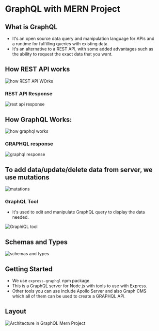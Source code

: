 # GraphQL with MERN Project

## What is GraphQL

- It's an open source data query and manipulation language for APIs and a runtime for fulfilling queries with existing data.
- It's an alternative to a REST API, with some added advantages such as the ability to request the exact data that you want.

## How REST API works

![how REST API WOrks](https://user-images.githubusercontent.com/59168713/208562743-f01e9151-d1c6-4303-a156-b0bf7fccfae8.png)

### REST API Response

![rest api response](https://user-images.githubusercontent.com/59168713/208562780-33b374b2-ddb3-45d8-85e3-9852cae6ac6f.png)

## How GraphQL Works:

![how graphql works](https://user-images.githubusercontent.com/59168713/208562846-c2c0f7b1-0592-4073-b66d-af2a577d8ecc.png)

### GRAPHQL response

![graphql response](https://user-images.githubusercontent.com/59168713/208562876-f36a7019-5610-46e1-80f4-6be506815c14.png)

## To add data/update/delete data from server, we use mutations

![mutations](https://user-images.githubusercontent.com/59168713/208563979-64cd83e3-f633-4360-a269-f05d353ec902.png)

### GraphQL Tool

- It's used to edit and manipulate GraphQL query to display the data needed.

![GraphiQL tool](https://user-images.githubusercontent.com/59168713/208564063-4082c259-9cac-40a3-9a3f-a2c427fedda3.png)

## Schemas and Types

![schemas and types](https://user-images.githubusercontent.com/59168713/208564113-2c032ae3-f31c-4144-8245-5aff5b4b9225.png)

## Getting Started

- We use `express-graphql` npm package.
- This is a GraphQL server for Node.js with tools to use with Express.
- Other tools you can use include Apollo Server and also Graph CMS which all of them can be used to create a GRAPHQL API.

## Layout

![Architecture in GraphQL Mern Project](https://user-images.githubusercontent.com/59168713/208564147-720e44c6-9daa-4d5a-8f4f-1b9b53a870ad.png)

